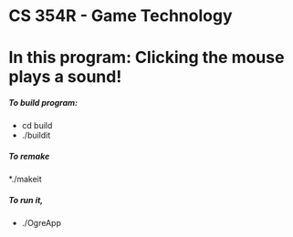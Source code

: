 # CS 354R - Game Technology

# In this program: Clicking the mouse plays a sound!

##### To build program:
* cd build
* ./buildit

##### To remake
*./makeit

##### To run it,
* ./OgreApp
